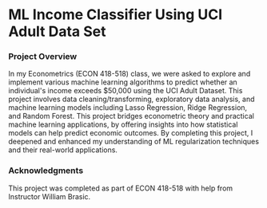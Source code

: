 # ML Income Classifier Using UCI Adult Data Set #

### Project Overview
In my Econometrics (ECON 418-518) class, we were asked to explore and implement various machine learning algorithms to predict whether an individual's income exceeds $50,000 using the UCI Adult Dataset. This project involves data cleaning/transforming, exploratory data analysis, and machine learning models including Lasso Regression, Ridge Regression, and Random Forest. This project bridges econometric theory and practical machine learning applications, by offering insights into how statistical models can help predict economic outcomes. By completing this project, I deepened and enhanced my understanding of ML regularization techniques and their real-world applications. 

### Acknowledgments 
This project was completed as part of ECON 418-518 with help from Instructor William Brasic.
